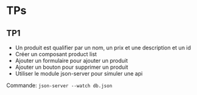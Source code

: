 # TPs

## TP1

- Un produit est qualifier par un nom, un prix et une description et un id
- Créer un composant product list
- Ajouter un formulaire pour ajouter un produit
- Ajouter un bouton pour supprimer un produit
- Utiliser le module json-server pour simuler une api

Commande: `json-server --watch db.json`